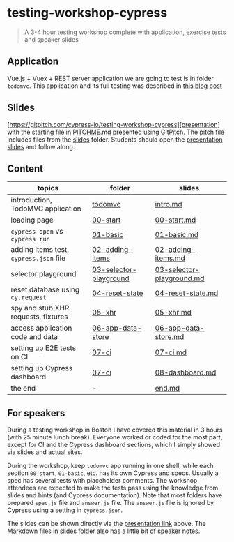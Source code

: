 # testing-workshop-cypress

> A 3-4 hour testing workshop complete with application, exercise tests and speaker slides

## Application

Vue.js + Vuex + REST server application we are going to test is in folder `todomvc`. This application and its full testing was described in [this blog post](https://www.cypress.io/blog/2017/11/28/testing-vue-web-application-with-vuex-data-store-and-rest-backend/)

## Slides

[https://gitpitch.com/cypress-io/testing-workshop-cypress][presentation] with the starting file in [PITCHME.md](PITCHME.md) presented using [GitPitch](https://gitpitch.com/). The pitch file includes files from the [slides](slides) folder. Students should open the [presentation slides][presentation] and follow along.

[presentation]: https://gitpitch.com/cypress-io/testing-workshop-cypress

## Content

| topics                                 | folder                                           | slides                                                        |
| -------------------------------------- | ------------------------------------------------ | ------------------------------------------------------------- |
| introduction, TodoMVC application      | [todomvc](todomvc)                               | [intro.md](slides/intro.md)                                   |
| loading page                           | [00-start](00-start)                             | [00-start.md](slides/00-start.md)                             |
| `cypress open` vs `cypress run`        | [01-basic](01-basic)                             | [01-basic.md](slides/01-basic.md)                             |
| adding items test, `cypress.json` file | [02-adding-items](02-adding-items)               | [02-adding-items.md](slides/02-adding-items.md)               |
| selector playground                    | [03-selector-playground](03-selector-playground) | [03-selector-playground.md](slides/03-selector-playground.md) |
| reset database using `cy.request`      | [04-reset-state](04-reset-state)                 | [04-reset-state.md](slides/04-reset-state.md)                 |
| spy and stub XHR requests, fixtures    | [05-xhr](05-xhr)                                 | [05-xhr.md](slides/05-xhr.md)                                 |
| access application code and data       | [06-app-data-store](06-app-data-store)           | [06-app-data-store.md](slides/06-app-data-store.md)           |
| setting up E2E tests on CI             | [07-ci](07-ci)                                   | [07-ci.md](slides/07-ci.md)                                   |
| setting up Cypress dashboard           | [07-ci](07-ci)                                   | [08-dashboard.md](slides/08-dashboard.md)                     |
| the end                                | -                                                | [end.md](slides/end.md)                                       |

## For speakers

During a testing workshop in Boston I have covered this material in 3 hours (with 25 minute lunch break). Everyone worked or coded for the most part, except for CI and the Cypress dashboard sections, which I simply showed via slides and actual sites.

During the workshop, keep `todomvc` app running in one shell, while each section `00-start`, `01-basic`, etc. has its own Cypress and specs. Usually a spec has several tests with placeholder comments. The workshop attendees are expected to make the tests pass using the knowledge from slides and hints (and Cypress documentation). Note that most folders have prepared `spec.js` file and `answer.js` file. The `answer.js` file is ignored by Cypress using a setting in `cypress.json`.

The slides can be shown directly via the [presentation link][presentation] above. The Markdown files in [slides](slides) folder also has a little bit of speaker notes.
